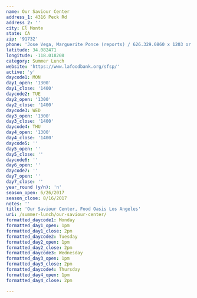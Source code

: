 ```yaml
---
name: Our Saviour Center
address_1: 4316 Peck Rd
address_2: ''
city: El Monte
state: CA
zip: '91732'
phone: 'Jose Vega, Marguerite Ponce (reports) / 626.329.0860 x 1203 or x 01'
latitude: 34.082471
longitude: -118.018208
category: Summer Lunch
website: 'https://www.lafoodbank.org/sfsp/'
active: 'y'
daycode1: MON
day1_open: '1300'
day1_close: '1400'
daycode2: TUE
day2_open: '1300'
day2_close: '1400'
daycode3: WED
day3_open: '1300'
day3_close: '1400'
daycode4: THU
day4_open: '1300'
day4_close: '1400'
daycode5: ''
day5_open: ''
day5_close: ''
daycode6: ''
day6_open: ''
daycode7: ''
day7_open: ''
day7_close: ''
year_round (y/n): 'n'
season_open: 6/26/2017
season_close: 8/16/2017
notes: ''
title: 'Our Saviour Center, Food Oasis Los Angeles'
uri: /summer-lunch/our-saviour-center/
formatted_daycode1: Monday
formatted_day1_open: 1pm
formatted_day1_close: 2pm
formatted_daycode2: Tuesday
formatted_day2_open: 1pm
formatted_day2_close: 2pm
formatted_daycode3: Wednesday
formatted_day3_open: 1pm
formatted_day3_close: 2pm
formatted_daycode4: Thursday
formatted_day4_open: 1pm
formatted_day4_close: 2pm

---
```



